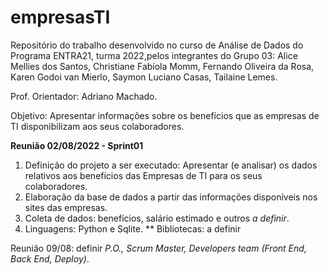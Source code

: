 # empresasTI
Repositório do trabalho desenvolvido no curso de Análise de Dados do Programa ENTRA21, turma 2022,pelos integrantes do Grupo 03: 
Alice Mellies dos Santos, Christiane Fabíola Momm, Fernando Oliveira da Rosa, Karen Godoi van Mierlo, Saymon Luciano Casas, Tailaine Lemes.

Prof. Orientador: Adriano Machado.

Objetivo: Apresentar informações sobre os benefícios que as empresas de TI disponibilizam aos seus colaboradores.

**Reunião 02/08/2022 - Sprint01**
1) Definição do projeto a ser executado: Apresentar (e analisar) os dados relativos aos benefícios das Empresas de TI para os seus colaboradores.
2) Elaboração da base de dados a partir das informações disponíveis nos sites das empresas.
3) Coleta de dados: benefícios, salário estimado e outros *a definir*.
4) Linguagens: Python e Sqlite.
** Bibliotecas: a definir

Reunião 09/08: definir *P.O., Scrum Master, Developers team (Front End, Back End, Deploy)*.